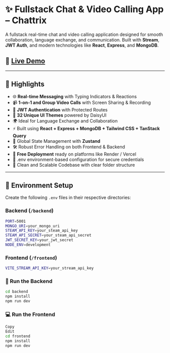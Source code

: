 # ✨ Fullstack Chat & Video Calling App – Chattrix

A fullstack real-time chat and video calling application designed for smooth collaboration, language exchange, and communication. Built with **Stream**, **JWT Auth**, and modern technologies like **React**, **Express**, and **MongoDB**.

## 🔗 [Live Demo](https://chattrix-i4m2.onrender.com)

---

## 🚀 Highlights

- 🌐 **Real-time Messaging** with Typing Indicators & Reactions  
- 📹 **1-on-1 and Group Video Calls** with Screen Sharing & Recording  
- 🔐 **JWT Authentication** with Protected Routes  
- 🎨 **32 Unique UI Themes** powered by DaisyUI  
- 🌍 Ideal for Language Exchange and Collaboration  
- ⚡ Built using **React + Express + MongoDB + Tailwind CSS + TanStack Query**  
- 🧠 Global State Management with **Zustand**  
- 🛠 Robust Error Handling on both Frontend & Backend  
- 🚀 **Free Deployment** ready on platforms like Render / Vercel  
- 🧪 .env environment-based configuration for secure credentials  
- 🧼 Clean and Scalable Codebase with clear folder structure  

---

## 🧪 Environment Setup

Create the following `.env` files in their respective directories:

### Backend (`/backend`)
``` bash
PORT=5001
MONGO_URI=your_mongo_uri
STEAM_API_KEY=your_steam_api_key
STEAM_API_SECRET=your_steam_api_secret
JWT_SECRET_KEY=your_jwt_secret
NODE_ENV=development
```

### Frontend (`/frontend`)
```bash
VITE_STREAM_API_KEY=your_stream_api_key
```

### 🔧 Run the Backend

```bash
cd backend
npm install
npm run dev
```


### 💻 Run the Frontend
``` bash
Copy
Edit
cd frontend
npm install
npm run dev
